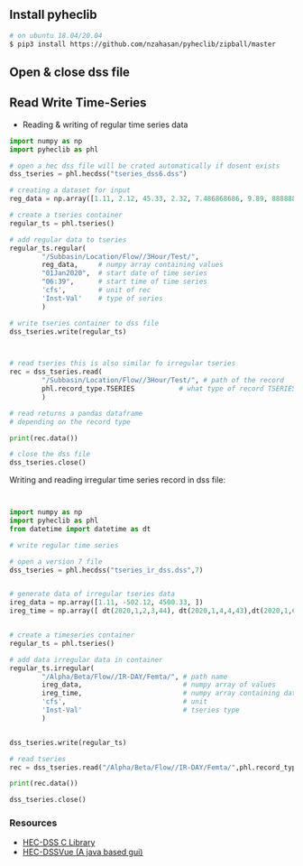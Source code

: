 ## Install pyheclib

```bash
# on ubuntu 18.04/20.04
$ pip3 install https://github.com/nzahasan/pyheclib/zipball/master 
```


## Open & close dss file






## Read Write Time-Series 

- Reading & writing of regular time series data
```python
import numpy as np
import pyheclib as phl

# open a hec dss file will be crated automatically if dosent exists
dss_tseries = phl.hecdss("tseries_dss6.dss")

# creating a dataset for input
reg_data = np.array([1.11, 2.12, 45.33, 2.32, 7.486868686, 9.89, 8888888.4440420])

# create a tseries container
regular_ts = phl.tseries()

# add regular data to tseries
regular_ts.regular(
		"/Subbasin/Location/Flow//3Hour/Test/",
		reg_data,     # numpy array containing values
		"01Jan2020",  # start date of time series
		"06:39",      # start time of time series
		'cfs',        # unit of rec
		'Inst-Val'    # type of series
		)

# write tseries container to dss file
dss_tseries.write(regular_ts)



# read tseries this is also similar fo irregular tseries
rec = dss_tseries.read(
		"/Subbasin/Location/Flow//3Hour/Test/", # path of the record
		phl.record_type.TSERIES           # what type of record TSERIES/PARIED etc
		)

# read returns a pandas dataframe 
# depending on the record type

print(rec.data())

# close the dss file
dss_tseries.close()
```
Writing and reading irregular time series record in dss file:

```python


import numpy as np
import pyheclib as phl
from datetime import datetime as dt

# write regular time series

# open a version 7 file 
dss_tseries = phl.hecdss("tseries_ir_dss.dss",7)


# generate data of irregular tseries data 
ireg_data = np.array([1.11, -502.12, 4500.33, ])
ireg_time = np.array([ dt(2020,1,2,3,44), dt(2020,1,4,4,43),dt(2020,1,6,7,56),])


# create a timeseries container
regular_ts = phl.tseries()

# add data irregular data in container
regular_ts.irregular(
		"/Alpha/Beta/Flow//IR-DAY/Femta/", # path name
		ireg_data,                         # numpy array of values
		ireg_time,                         # numpy array containing datetime 
		'cfs',                             # unit
		'Inst-Val'                         # tseries type
		)


dss_tseries.write(regular_ts)

# read tseries
rec = dss_tseries.read("/Alpha/Beta/Flow//IR-DAY/Femta/",phl.record_type.TSERIES)

print(rec.data())

dss_tseries.close()

```


### Resources  

- [HEC-DSS C Library](https://www.hec.usace.army.mil/software/hec-dss/downloads.aspx) 
- [HEC-DSSVue (A java based gui)](https://www.hec.usace.army.mil/software/hec-dssvue/)

